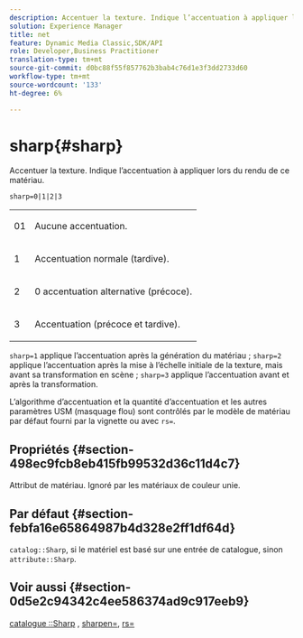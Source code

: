 ```yaml
---
description: Accentuer la texture. Indique l’accentuation à appliquer lors du rendu de ce matériau.
solution: Experience Manager
title: net
feature: Dynamic Media Classic,SDK/API
role: Developer,Business Practitioner
translation-type: tm+mt
source-git-commit: d0bc88f55f857762b3bab4c76d1e3f3dd2733d60
workflow-type: tm+mt
source-wordcount: '133'
ht-degree: 6%

---
```



# sharp{#sharp}

Accentuer la texture. Indique l’accentuation à appliquer lors du rendu de ce matériau.

`sharp=0|1|2|3`

<table id="simpletable_04B4EAA7CE7D4ED48A61A50CD001388F"> 
 <tr class="strow"> 
  <td class="stentry"> <p>01 </p> </td> 
  <td class="stentry"> <p>Aucune accentuation. </p> </td> 
 </tr> 
 <tr class="strow"> 
  <td class="stentry"> <p>1 </p> </td> 
  <td class="stentry"> <p>Accentuation normale (tardive). </p> </td> 
 </tr> 
 <tr class="strow"> 
  <td class="stentry"> <p>2 </p> </td> 
  <td class="stentry"> <p>0 accentuation alternative (précoce). </p> </td> 
 </tr> 
 <tr class="strow"> 
  <td class="stentry"> <p>3 </p> </td> 
  <td class="stentry"> <p>Accentuation (précoce et tardive). </p> </td> 
 </tr> 
</table>

`sharp=1` applique l’accentuation après la génération du matériau ;  `sharp=2` applique l’accentuation après la mise à l’échelle initiale de la texture, mais avant sa transformation en scène ;  `sharp=3` applique l’accentuation avant et après la transformation.

L’algorithme d’accentuation et la quantité d’accentuation et les autres paramètres USM (masquage flou) sont contrôlés par le modèle de matériau par défaut fourni par la vignette ou avec `rs=`.

## Propriétés {#section-498ec9fcb8eb415fb99532d36c11d4c7}

Attribut de matériau. Ignoré par les matériaux de couleur unie.

## Par défaut {#section-febfa16e65864987b4d328e2ff1df64d}

`catalog::Sharp`, si le matériel est basé sur une entrée de catalogue, sinon  `attribute::Sharp`.

## Voir aussi {#section-0d5e2c94342c4ee586374ad9c917eeb9}

[catalogue ::Sharp](../../../../../ir-api/material-cat/image-rendering-api-ref/c-ir-material-catalog/c-ir-material-data-reference/r-ir-sharp-dataref.md#reference-f79a14bd52474dfd8495115d398a30d0) ,  [sharpen=](../../../../../ir-api/http-protocol/image-rendering-api-ref/c-ir-http-protocol-ref/c-ir-http-protocol-command-reference/r-ir-http-sharpen.md#reference-13034d22d176483cb99ccafc2a4f6a6e),  [rs=](../../../../../ir-api/http-protocol/image-rendering-api-ref/c-ir-http-protocol-ref/c-ir-http-protocol-command-reference/r-ir-rs.md#reference-d20cefaaa6cd4f449d1591c87959b4cf)
